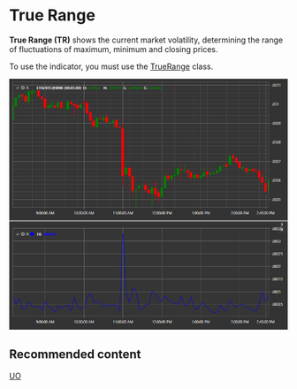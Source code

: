 # True Range

**True Range (TR)** shows the current market volatility, determining the range of fluctuations of maximum, minimum and closing prices. 

To use the indicator, you must use the [TrueRange](xref:StockSharp.Algo.Indicators.TrueRange) class. 

![IndicatorTrueRange](../../../../images/indicatortruerange.png)

## Recommended content

[UO](uo.md)
